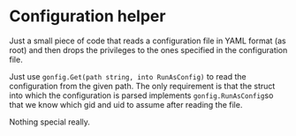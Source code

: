 # Configuration helper

Just a small piece of code that reads a configuration file in YAML format (as root) and then drops the privileges to the ones specified in the configuration file.

Just use `gonfig.Get(path string, into RunAsConfig)` to read the configuration from the given path. The only requirement is that the struct into which the configuration is parsed implements `gonfig.RunAsConfig`so that we know which gid and uid to assume after reading the file. 

Nothing special really. 
